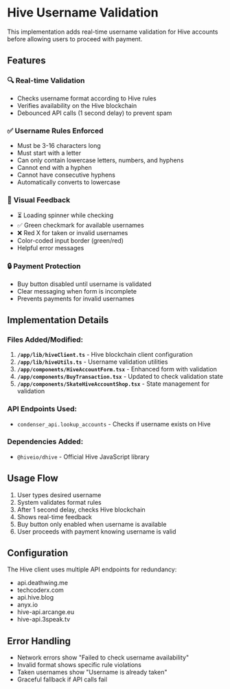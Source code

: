 # Hive Username Validation

This implementation adds real-time username validation for Hive accounts before allowing users to proceed with payment.

## Features

### 🔍 **Real-time Validation**
- Checks username format according to Hive rules
- Verifies availability on the Hive blockchain
- Debounced API calls (1 second delay) to prevent spam

### ✅ **Username Rules Enforced**
- Must be 3-16 characters long
- Must start with a letter
- Can only contain lowercase letters, numbers, and hyphens
- Cannot end with a hyphen
- Cannot have consecutive hyphens
- Automatically converts to lowercase

### 🎨 **Visual Feedback**
- ⏳ Loading spinner while checking
- ✅ Green checkmark for available usernames
- ❌ Red X for taken or invalid usernames
- Color-coded input border (green/red)
- Helpful error messages

### 🔒 **Payment Protection**
- Buy button disabled until username is validated
- Clear messaging when form is incomplete
- Prevents payments for invalid usernames

## Implementation Details

### Files Added/Modified:

1. **`/app/lib/hiveClient.ts`** - Hive blockchain client configuration
2. **`/app/lib/hiveUtils.ts`** - Username validation utilities
3. **`/app/components/HiveAccountForm.tsx`** - Enhanced form with validation
4. **`/app/components/BuyTransaction.tsx`** - Updated to check validation state
5. **`/app/components/SkateHiveAccountShop.tsx`** - State management for validation

### API Endpoints Used:
- `condenser_api.lookup_accounts` - Checks if username exists on Hive

### Dependencies Added:
- `@hiveio/dhive` - Official Hive JavaScript library

## Usage Flow

1. User types desired username
2. System validates format rules
3. After 1 second delay, checks Hive blockchain
4. Shows real-time feedback
5. Buy button only enabled when username is available
6. User proceeds with payment knowing username is valid

## Configuration

The Hive client uses multiple API endpoints for redundancy:
- api.deathwing.me
- techcoderx.com  
- api.hive.blog
- anyx.io
- hive-api.arcange.eu
- hive-api.3speak.tv

## Error Handling

- Network errors show "Failed to check username availability"
- Invalid format shows specific rule violations
- Taken usernames show "Username is already taken"
- Graceful fallback if API calls fail
